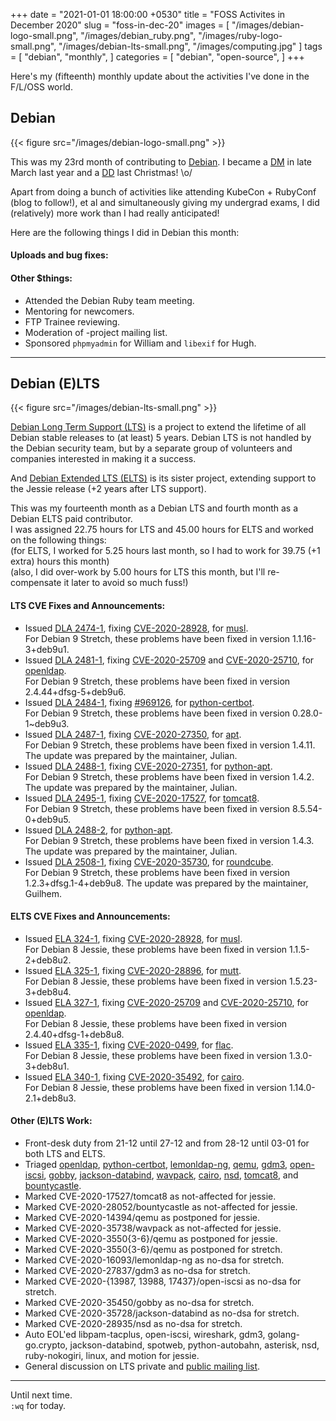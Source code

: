 +++
date = "2021-01-01 18:00:00 +0530"
title = "FOSS Activites in December 2020"
slug = "foss-in-dec-20"
images = [
    "/images/debian-logo-small.png",
    "/images/debian_ruby.png",
    "/images/ruby-logo-small.png",
    "/images/debian-lts-small.png",
    "/images/computing.jpg"
]
tags = [
    "debian",
    "monthly",
]
categories = [
    "debian",
    "open-source",
]
+++

Here's my (fifteenth) monthly update about the activities I've done in the F/L/OSS world.

## Debian
{{< figure src="/images/debian-logo-small.png" >}}

This was my 23rd month of contributing to [Debian](https://www.debian.org/).
I became a [DM](https://wiki.debian.org/DebianMaintainer) in late March last year and a [DD](https://wiki.debian.org/DebianDeveloper) last Christmas! \o/

Apart from doing a bunch of activities like attending KubeCon + RubyConf (blog to follow!), et al and simultaneously giving
my undergrad exams, I did (relatively) more work than I had really anticipated!

Here are the following things I did in Debian this month:

#### Uploads and bug fixes:


#### Other $things:

- Attended the Debian Ruby team meeting.
- Mentoring for newcomers.
- FTP Trainee reviewing.
- Moderation of -project mailing list.
- Sponsored `phpmyadmin` for William and `libexif` for Hugh.

---

## Debian (E)LTS
{{< figure src="/images/debian-lts-small.png" >}}

[Debian Long Term Support (LTS)](https://www.freexian.com/en/services/debian-lts.html) is a project to extend the lifetime of all Debian stable releases to (at least) 5 years. Debian LTS is not handled by the Debian security team, but by a separate group of volunteers and companies interested in making it a success.  

And [Debian Extended LTS (ELTS)](https://deb.freexian.com/extended-lts) is its sister project, extending support to the Jessie release (+2 years after LTS support).

This was my fourteenth month as a Debian LTS and fourth month as a Debian ELTS paid contributor.  
I was assigned 22.75 hours for LTS and 45.00 hours for ELTS and worked on the following things:  
(for ELTS, I worked for 5.25 hours last month, so I had to work for 39.75 (+1 extra) hours this month)  
(also, I did over-work by 5.00 hours for LTS this month, but I'll re-compensate it later to avoid so much fuss!)

#### LTS CVE Fixes and Announcements:

- Issued [DLA 2474-1](https://lists.debian.org/debian-lts-announce/2020/11/msg00050.html), fixing [CVE-2020-28928](https://security-tracker.debian.org/tracker/CVE-2020-28928), for [musl](https://tracker.debian.org/pkg/musl).  
  For Debian 9 Stretch, these problems have been fixed in version 1.1.16-3+deb9u1.
- Issued [DLA 2481-1](https://lists.debian.org/debian-lts-announce/2020/12/msg00008.html), fixing [CVE-2020-25709](https://security-tracker.debian.org/tracker/CVE-2020-25709) and [CVE-2020-25710](https://security-tracker.debian.org/tracker/CVE-2020-25710), for [openldap](https://tracker.debian.org/pkg/openldap).  
  For Debian 9 Stretch, these problems have been fixed in version 2.4.44+dfsg-5+deb9u6.
- Issued [DLA 2484-1](https://lists.debian.org/debian-lts-announce/2020/12/msg00010.html), fixing [#969126](https://bugs.debian.org/969126), for [python-certbot](https://tracker.debian.org/pkg/python-certbot).  
  For Debian 9 Stretch, these problems have been fixed in version 0.28.0-1~deb9u3.
- Issued [DLA 2487-1](https://lists.debian.org/debian-lts-announce/2020/12/msg00013.html), fixing [CVE-2020-27350](https://security-tracker.debian.org/tracker/CVE-2020-27350), for [apt](https://tracker.debian.org/pkg/apt).  
  For Debian 9 Stretch, these problems have been fixed in version 1.4.11. The update was prepared by the maintainer, Julian.
- Issued [DLA 2488-1](https://lists.debian.org/debian-lts-announce/2020/12/msg00014.html), fixing [CVE-2020-27351](https://security-tracker.debian.org/tracker/CVE-2020-27351), for [python-apt](https://tracker.debian.org/pkg/python-apt).  
  For Debian 9 Stretch, these problems have been fixed in version 1.4.2. The update was prepared by the maintainer, Julian.
- Issued [DLA 2495-1](https://lists.debian.org/debian-lts-announce/2020/12/msg00022.html), fixing [CVE-2020-17527](https://security-tracker.debian.org/tracker/CVE-2020-17527), for [tomcat8](https://tracker.debian.org/pkg/tomcat8).  
  For Debian 9 Stretch, these problems have been fixed in version 8.5.54-0+deb9u5.
- Issued [DLA 2488-2](https://lists.debian.org/debian-lts-announce/2020/12/msg00037.html), for [python-apt](https://tracker.debian.org/pkg/python-apt).  
  For Debian 9 Stretch, these problems have been fixed in version 1.4.3. The update was prepared by the maintainer, Julian.
- Issued [DLA 2508-1](https://lists.debian.org/debian-lts-announce/2020/12/msg00038.html), fixing [CVE-2020-35730](https://security-tracker.debian.org/tracker/CVE-2020-35730), for [roundcube](https://tracker.debian.org/pkg/roundcube).  
  For Debian 9 Stretch, these problems have been fixed in version 1.2.3+dfsg.1-4+deb9u8. The update was prepared by the maintainer, Guilhem.

#### ELTS CVE Fixes and Announcements:

- Issued [ELA 324-1](https://deb.freexian.com/extended-lts/updates/ela-324-1-musl/), fixing [CVE-2020-28928](https://security-tracker.debian.org/tracker/CVE-2020-28928), for [musl](https://tracker.debian.org/pkg/musl).  
  For Debian 8 Jessie, these problems have been fixed in version 1.1.5-2+deb8u2.
- Issued [ELA 325-1](https://deb.freexian.com/extended-lts/updates/ela-325-1-mutt/), fixing [CVE-2020-28896](https://security-tracker.debian.org/tracker/CVE-2020-28896), for [mutt](https://tracker.debian.org/pkg/mutt).  
  For Debian 8 Jessie, these problems have been fixed in version 1.5.23-3+deb8u4.
- Issued [ELA 327-1](https://deb.freexian.com/extended-lts/updates/ela-327-1-openldap/), fixing [CVE-2020-25709](https://security-tracker.debian.org/tracker/CVE-2020-25709) and [CVE-2020-25710](https://security-tracker.debian.org/tracker/CVE-2020-25710), for [openldap](https://tracker.debian.org/pkg/openldap).  
  For Debian 8 Jessie, these problems have been fixed in version 2.4.40+dfsg-1+deb8u8.
- Issued [ELA 335-1](https://deb.freexian.com/extended-lts/updates/ela-335-1-flac/), fixing [CVE-2020-0499](https://security-tracker.debian.org/tracker/CVE-2020-0499), for [flac](https://tracker.debian.org/pkg/flac).  
  For Debian 8 Jessie, these problems have been fixed in version 1.3.0-3+deb8u1.
- Issued [ELA 340-1](https://deb.freexian.com/extended-lts/updates/ela-340-1-cairo/), fixing [CVE-2020-35492](https://security-tracker.debian.org/tracker/CVE-2020-35492), for [cairo](https://tracker.debian.org/pkg/cairo).  
  For Debian 8 Jessie, these problems have been fixed in version 1.14.0-2.1+deb8u3.

#### Other (E)LTS Work:

- Front-desk duty from 21-12 until 27-12 and from 28-12 until 03-01 for both LTS and ELTS.
- Triaged [openldap](https://tracker.debian.org/pkg/openldap),
[python-certbot](https://tracker.debian.org/pkg/python-certbot),
[lemonldap-ng](https://tracker.debian.org/pkg/lemonldap-ng),
[qemu](https://tracker.debian.org/pkg/qemu),
[gdm3](https://tracker.debian.org/pkg/gdm3),
[open-iscsi](https://tracker.debian.org/pkg/open-iscsi),
[gobby](https://tracker.debian.org/pkg/gobby),
[jackson-databind](https://tracker.debian.org/pkg/jackson-databind),
[wavpack](https://tracker.debian.org/pkg/wavpack),
[cairo](https://tracker.debian.org/pkg/cairo),
[nsd](https://tracker.debian.org/pkg/nsd),
[tomcat8](https://tracker.debian.org/pkg/tomcat8), and
[bountycastle](https://tracker.debian.org/pkg/bountycastle).
- Marked CVE-2020-17527/tomcat8 as not-affected for jessie.
- Marked CVE-2020-28052/bountycastle as not-affected for jessie.
- Marked CVE-2020-14394/qemu as postponed for jessie.
- Marked CVE-2020-35738/wavpack as not-affected for jessie.
- Marked CVE-2020-3550{3-6}/qemu as postponed for jessie.
- Marked CVE-2020-3550{3-6}/qemu as postponed for stretch.
- Marked CVE-2020-16093/lemonldap-ng as no-dsa for stretch.
- Marked CVE-2020-27837/gdm3 as no-dsa for stretch.
- Marked CVE-2020-{13987, 13988, 17437}/open-iscsi as no-dsa for stretch.
- Marked CVE-2020-35450/gobby as no-dsa for stretch.
- Marked CVE-2020-35728/jackson-databind as no-dsa for stretch.
- Marked CVE-2020-28935/nsd as no-dsa for stretch.
- Auto EOL'ed libpam-tacplus, open-iscsi, wireshark, gdm3, golang-go.crypto, jackson-databind, spotweb, python-autobahn, asterisk, nsd, ruby-nokogiri, linux, and motion for jessie.
- General discussion on LTS private and [public mailing list](https://lists.debian.org/debian-lts/2020/12/threads.html).

---

Until next time.  
`:wq` for today.
